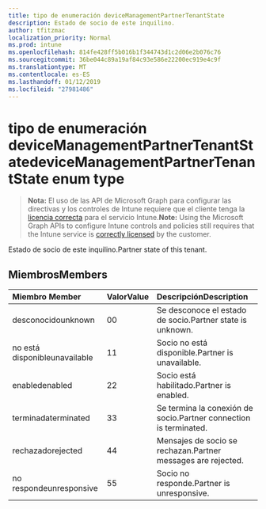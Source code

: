 ```yaml
---
title: tipo de enumeración deviceManagementPartnerTenantState
description: Estado de socio de este inquilino.
author: tfitzmac
localization_priority: Normal
ms.prod: intune
ms.openlocfilehash: 814fe428ff5b016b1f344743d1c2d06e2b076c76
ms.sourcegitcommit: 36be044c89a19af84c93e586e22200ec919e4c9f
ms.translationtype: MT
ms.contentlocale: es-ES
ms.lasthandoff: 01/12/2019
ms.locfileid: "27981486"
---
```

# <a name="devicemanagementpartnertenantstate-enum-type"></a><span data-ttu-id="75fe6-103">tipo de enumeración deviceManagementPartnerTenantState</span><span class="sxs-lookup"><span data-stu-id="75fe6-103">deviceManagementPartnerTenantState enum type</span></span>

> <span data-ttu-id="75fe6-104">**Nota:** El uso de las API de Microsoft Graph para configurar las directivas y los controles de Intune requiere que el cliente tenga la [licencia correcta](https://go.microsoft.com/fwlink/?linkid=839381) para el servicio Intune.</span><span class="sxs-lookup"><span data-stu-id="75fe6-104">**Note:** Using the Microsoft Graph APIs to configure Intune controls and policies still requires that the Intune service is [correctly licensed](https://go.microsoft.com/fwlink/?linkid=839381) by the customer.</span></span>

<span data-ttu-id="75fe6-105">Estado de socio de este inquilino.</span><span class="sxs-lookup"><span data-stu-id="75fe6-105">Partner state of this tenant.</span></span>
## <a name="members"></a><span data-ttu-id="75fe6-106">Miembros</span><span class="sxs-lookup"><span data-stu-id="75fe6-106">Members</span></span>
|<span data-ttu-id="75fe6-107">Miembro	</span><span class="sxs-lookup"><span data-stu-id="75fe6-107">Member</span></span>|<span data-ttu-id="75fe6-108">Valor</span><span class="sxs-lookup"><span data-stu-id="75fe6-108">Value</span></span>|<span data-ttu-id="75fe6-109">Descripción</span><span class="sxs-lookup"><span data-stu-id="75fe6-109">Description</span></span>|
|:---|:---|:---|
|<span data-ttu-id="75fe6-110">desconocido</span><span class="sxs-lookup"><span data-stu-id="75fe6-110">unknown</span></span>|<span data-ttu-id="75fe6-111">0</span><span class="sxs-lookup"><span data-stu-id="75fe6-111">0</span></span>|<span data-ttu-id="75fe6-112">Se desconoce el estado de socio.</span><span class="sxs-lookup"><span data-stu-id="75fe6-112">Partner state is unknown.</span></span>|
|<span data-ttu-id="75fe6-113">no está disponible</span><span class="sxs-lookup"><span data-stu-id="75fe6-113">unavailable</span></span>|<span data-ttu-id="75fe6-114">1</span><span class="sxs-lookup"><span data-stu-id="75fe6-114">1</span></span>|<span data-ttu-id="75fe6-115">Socio no está disponible.</span><span class="sxs-lookup"><span data-stu-id="75fe6-115">Partner is unavailable.</span></span>|
|<span data-ttu-id="75fe6-116">enabled</span><span class="sxs-lookup"><span data-stu-id="75fe6-116">enabled</span></span>|<span data-ttu-id="75fe6-117">2</span><span class="sxs-lookup"><span data-stu-id="75fe6-117">2</span></span>|<span data-ttu-id="75fe6-118">Socio está habilitado.</span><span class="sxs-lookup"><span data-stu-id="75fe6-118">Partner is enabled.</span></span>|
|<span data-ttu-id="75fe6-119">terminada</span><span class="sxs-lookup"><span data-stu-id="75fe6-119">terminated</span></span>|<span data-ttu-id="75fe6-120">3</span><span class="sxs-lookup"><span data-stu-id="75fe6-120">3</span></span>|<span data-ttu-id="75fe6-121">Se termina la conexión de socio.</span><span class="sxs-lookup"><span data-stu-id="75fe6-121">Partner connection is terminated.</span></span>|
|<span data-ttu-id="75fe6-122">rechazado</span><span class="sxs-lookup"><span data-stu-id="75fe6-122">rejected</span></span>|<span data-ttu-id="75fe6-123">4</span><span class="sxs-lookup"><span data-stu-id="75fe6-123">4</span></span>|<span data-ttu-id="75fe6-124">Mensajes de socio se rechazan.</span><span class="sxs-lookup"><span data-stu-id="75fe6-124">Partner messages are rejected.</span></span>|
|<span data-ttu-id="75fe6-125">no responde</span><span class="sxs-lookup"><span data-stu-id="75fe6-125">unresponsive</span></span>|<span data-ttu-id="75fe6-126">5</span><span class="sxs-lookup"><span data-stu-id="75fe6-126">5</span></span>|<span data-ttu-id="75fe6-127">Socio no responde.</span><span class="sxs-lookup"><span data-stu-id="75fe6-127">Partner is unresponsive.</span></span>|



